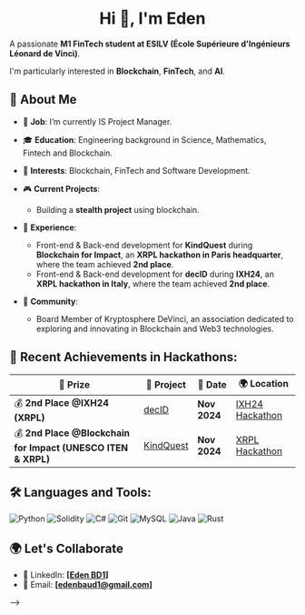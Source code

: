 <h1 align="center">Hi 👋, I'm Eden</h1>

A passionate **M1 FinTech student at ESILV (École Supérieure d'Ingénieurs Léonard de Vinci)**.  

I'm particularly interested in **Blockchain**, **FinTech**, and **AI**.

## 🚀 About Me

- 🔭 **Job**: I’m currently IS Project Manager.
- 🎓 **Education**: Engineering background in Science, Mathematics, Fintech and Blockchain.
- 🏦 **Interests**: Blockchain, FinTech and Software Development.
- 🎮 **Current Projects**:
  - Building a **stealth project** using blockchain.
- 💼 **Experience**:
  - Front-end & Back-end development for **KindQuest** during **Blockchain for Impact**, an **XRPL hackathon in Paris headquarter**, where the team achieved **2nd place**.
  - Front-end & Back-end development for **decID** during **IXH24**, an **XRPL hackathon in Italy**, where the team achieved **2nd place**.
  
- 🤝 **Community**:
  - Board Member of Kryptosphere DeVinci, an association dedicated to exploring and innovating in Blockchain and Web3 technologies.

 ## 🥇 Recent Achievements in Hackathons:

| 🏅 **Prize** | 🚀 **Project** | 📅 **Date** | 🌍 **Location** |
| --- | --- | --- | --- |
| 💰 **2nd Place @IXH24 (XRPL)** | [decID](https://github.com/KyllianGenot/decID) | **Nov 2024** | [IXH24 Hackathon](https://www.xrpl-commons.org/hackathons/ixh24-italian-xrpl-hackathon-2024) |
| 💰 **2nd Place @Blockchain for Impact (UNESCO ITEN & XRPL)** | [KindQuest](https://github.com/M-Amaury/KindQuest) | **Nov 2024** | [XRPL Hackathon](https://www.xrpl-commons.org/hackathons/blockchain-for-impact-innovating-the-social-economy) |

## 🛠️ Languages and Tools:

![Python](https://img.shields.io/badge/Python-3776AB?style=for-the-badge&logo=python&logoColor=white)
![Solidity](https://img.shields.io/badge/Solidity-363636?style=for-the-badge&logo=solidity&logoColor=white)
![C#](https://img.shields.io/badge/C%23-239120?style=for-the-badge&logo=c-sharp&logoColor=white)
![Git](https://img.shields.io/badge/Git-F05032?style=for-the-badge&logo=git&logoColor=white)
![MySQL](https://img.shields.io/badge/MySQL-4479A1?style=for-the-badge&logo=mysql&logoColor=white)
![Java](https://img.shields.io/badge/Java-ED8B00?style=for-the-badge&logo=java&logoColor=white)
![Rust](https://img.shields.io/badge/Rust-000000?style=for-the-badge&logo=rust&logoColor=white)

## 🌍 Let's Collaborate

- 💼 LinkedIn: **[[Eden BD1](https://www.linkedin.com/in/eden-baud1/)]**
- 📧 Email: **[edenbaud1@gmail.com]**

-->
